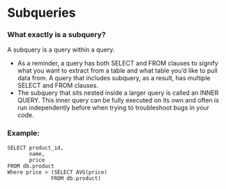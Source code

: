 # Subqueries

### What exactly is a subquery?

 A subquery is a query within a query.
- As a reminder, a query has both SELECT and FROM clauses to signify what you want to extract from a table and what table you’d like to pull data from. A query that includes subquery, as a result, has multiple SELECT and FROM clauses.
- The subquery that sits nested inside a larger query is called an INNER QUERY. This inner query can be fully executed on its own and often is run independently before when trying to troubleshoot bugs in your code.

### Example:

```
SELECT product_id,
       name,
       price
FROM db.product
Where price > (SELECT AVG(price)
              FROM db.product)
```